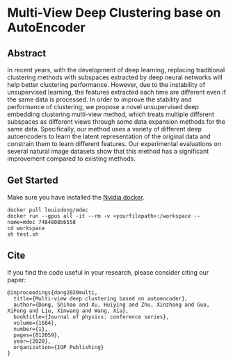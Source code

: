 # Multi-View Deep Clustering base on AutoEncoder
## Abstract
In recent years, with the development of deep learning, replacing traditional clustering methods with subspaces extracted by deep neural networks will help better clustering performance. However, due to the instability of unsupervised learning, the features extracted each time are different even if the same data is processed. In order to improve the stability and performance of clustering, we propose a novel unsupervised deep embedding clustering multi-view method, which treats multiple different subspaces as different views through some data expansion methods for the same data. Specifically, our method uses a variety of different deep autoencoders to learn the latent representation of the original data and constrain them to learn different features. Our experimental evaluations on several natural image datasets show that this method has a significant improvement compared to existing methods.

## Get Started

Make sure you have installed the [Nvidia docker](https://github.com/NVIDIA/nvidia-docker/).

```
docker pull louisdong/mdec
docker run --gpus all -it --rm -v <yourfilepath>:/workspace --name=mdec 7484808b6558
cd workspace
sh test.sh
```
## Cite
If you find the code useful in your research, please consider citing our paper:
```
@inproceedings{dong2020multi,
  title={Multi-view deep clustering based on autoencoder},
  author={Dong, Shihao and Xu, Huiying and Zhu, Xinzhong and Guo, XiFeng and Liu, Xinwang and Wang, Xia},
  booktitle={Journal of physics: conference series},
  volume={1684},
  number={1},
  pages={012059},
  year={2020},
  organization={IOP Publishing}
}
```
